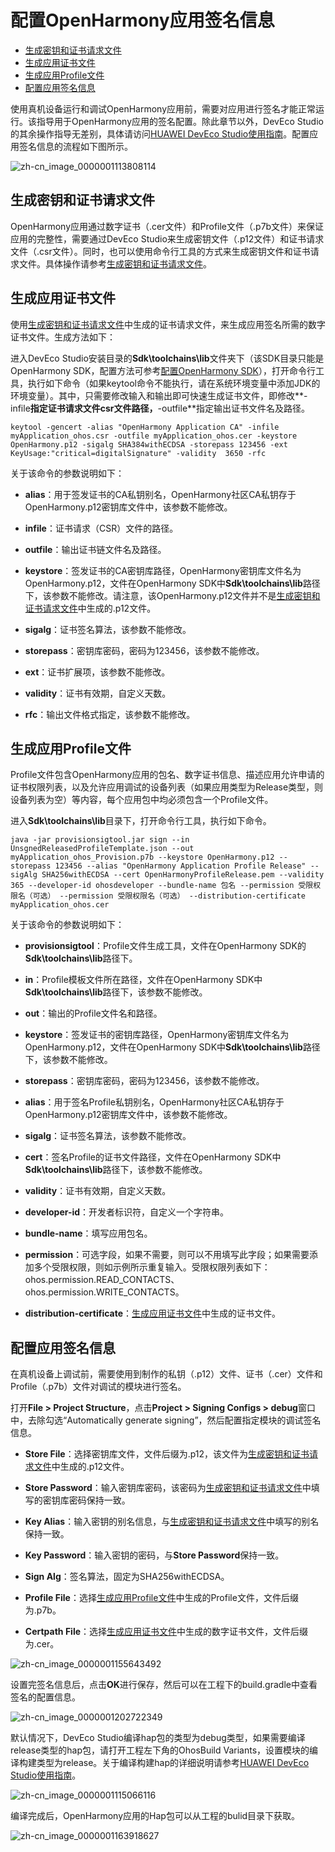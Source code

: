 # 配置OpenHarmony应用签名信息

- [生成密钥和证书请求文件](#生成密钥和证书请求文件)
- [生成应用证书文件](#生成应用证书文件)
- [生成应用Profile文件](#生成应用Profile文件)
- [配置应用签名信息](#配置应用签名信息)

使用真机设备运行和调试OpenHarmony应用前，需要对应用进行签名才能正常运行。该指导用于OpenHarmony应用的签名配置。除此章节以外，DevEco Studio的其余操作指导无差别，具体请访问[HUAWEI DevEco Studio使用指南](https://developer.harmonyos.com/cn/docs/documentation/doc-guides/tools_overview-0000001053582387)。配置应用签名信息的流程如下图所示。


![zh-cn_image_0000001113808114](figures/zh-cn_image_0000001113808114.png)


## 生成密钥和证书请求文件

OpenHarmony应用通过数字证书（.cer文件）和Profile文件（.p7b文件）来保证应用的完整性，需要通过DevEco Studio来生成密钥文件（.p12文件）和证书请求文件（.csr文件）。同时，也可以使用命令行工具的方式来生成密钥文件和证书请求文件。具体操作请参考[生成密钥和证书请求文件](https://developer.harmonyos.com/cn/docs/documentation/doc-guides/publish_app-0000001053223745#section9752152162813)。


## 生成应用证书文件

使用[生成密钥和证书请求文件](#生成密钥和证书请求文件)中生成的证书请求文件，来生成应用签名所需的数字证书文件。生成方法如下：

进入DevEco Studio安装目录的**Sdk\toolchains\lib**文件夹下（该SDK目录只能是OpenHarmony SDK，配置方法可参考[配置OpenHarmony SDK](../quick-start/configuring-openharmony-sdk.md)），打开命令行工具，执行如下命令（如果keytool命令不能执行，请在系统环境变量中添加JDK的环境变量）。其中，只需要修改输入和输出即可快速生成证书文件，即修改**-infile**指定证书请求文件csr文件路径，**-outfile**指定输出证书文件名及路径。

```
keytool -gencert -alias "OpenHarmony Application CA" -infile myApplication_ohos.csr -outfile myApplication_ohos.cer -keystore OpenHarmony.p12 -sigalg SHA384withECDSA -storepass 123456 -ext KeyUsage:"critical=digitalSignature" -validity  3650 -rfc
```

关于该命令的参数说明如下：

- **alias**：用于签发证书的CA私钥别名，OpenHarmony社区CA私钥存于OpenHarmony.p12密钥库文件中，该参数不能修改。

- **infile**：证书请求（CSR）文件的路径。

- **outfile**：输出证书链文件名及路径。

- **keystore**：签发证书的CA密钥库路径，OpenHarmony密钥库文件名为OpenHarmony.p12，文件在OpenHarmony SDK中**Sdk\toolchains\lib**路径下，该参数不能修改。请注意，该OpenHarmony.p12文件并不是[生成密钥和证书请求文件](#生成密钥和证书请求文件)中生成的.p12文件。

- **sigalg**：证书签名算法，该参数不能修改。

- **storepass**：密钥库密码，密码为123456，该参数不能修改。

- **ext**：证书扩展项，该参数不能修改。

- **validity**：证书有效期，自定义天数。

- **rfc**：输出文件格式指定，该参数不能修改。


## 生成应用Profile文件

Profile文件包含OpenHarmony应用的包名、数字证书信息、描述应用允许申请的证书权限列表，以及允许应用调试的设备列表（如果应用类型为Release类型，则设备列表为空）等内容，每个应用包中均必须包含一个Profile文件。

进入**Sdk\toolchains\lib**目录下，打开命令行工具，执行如下命令。

```
java -jar provisionsigtool.jar sign --in UnsgnedReleasedProfileTemplate.json --out myApplication_ohos_Provision.p7b --keystore OpenHarmony.p12 --storepass 123456 --alias "OpenHarmony Application Profile Release" --sigAlg SHA256withECDSA --cert OpenHarmonyProfileRelease.pem --validity 365 --developer-id ohosdeveloper --bundle-name 包名 --permission 受限权限名（可选） --permission 受限权限名（可选） --distribution-certificate myApplication_ohos.cer
```

关于该命令的参数说明如下：

- **provisionsigtool**：Profile文件生成工具，文件在OpenHarmony SDK的**Sdk\toolchains\lib**路径下。

- **in**：Profile模板文件所在路径，文件在OpenHarmony SDK中**Sdk\toolchains\lib**路径下，该参数不能修改。

- **out**：输出的Profile文件名和路径。

- **keystore**：签发证书的密钥库路径，OpenHarmony密钥库文件名为OpenHarmony.p12，文件在OpenHarmony SDK中**Sdk\toolchains\lib**路径下，该参数不能修改。

- **storepass**：密钥库密码，密码为123456，该参数不能修改。

- **alias**：用于签名Profile私钥别名，OpenHarmony社区CA私钥存于OpenHarmony.p12密钥库文件中，该参数不能修改。

- **sigalg**：证书签名算法，该参数不能修改。

- **cert**：签名Profile的证书文件路径，文件在OpenHarmony SDK中**Sdk\toolchains\lib**路径下，该参数不能修改。

- **validity**：证书有效期，自定义天数。

- **developer-id**：开发者标识符，自定义一个字符串。

- **bundle-name**：填写应用包名。

- **permission**：可选字段，如果不需要，则可以不用填写此字段；如果需要添加多个受限权限，则如示例所示重复输入。受限权限列表如下：ohos.permission.READ_CONTACTS、ohos.permission.WRITE_CONTACTS。

- **distribution-certificate**：[生成应用证书文件](#生成应用证书文件)中生成的证书文件。


## 配置应用签名信息

在真机设备上调试前，需要使用到制作的私钥（.p12）文件、证书（.cer）文件和Profile（.p7b）文件对调试的模块进行签名。

打开**File &gt; Project Structure**，点击**Project &gt; Signing Configs &gt; debug**窗口中，去除勾选“Automatically generate signing”，然后配置指定模块的调试签名信息。
- **Store File**：选择密钥库文件，文件后缀为.p12，该文件为[生成密钥和证书请求文件](#生成密钥和证书请求文件)中生成的.p12文件。

- **Store Password**：输入密钥库密码，该密码为[生成密钥和证书请求文件](#生成密钥和证书请求文件)中填写的密钥库密码保持一致。

- **Key Alias**：输入密钥的别名信息，与[生成密钥和证书请求文件](#生成密钥和证书请求文件)中填写的别名保持一致。

- **Key Password**：输入密钥的密码，与**Store Password**保持一致。

- **Sign Alg**：签名算法，固定为SHA256withECDSA。

- **Profile File**：选择[生成应用Profile文件](#生成应用profile文件)中生成的Profile文件，文件后缀为.p7b。

- **Certpath File**：选择[生成应用证书文件](#生成应用证书文件)中生成的数字证书文件，文件后缀为.cer。

![zh-cn_image_0000001155643492](figures/zh-cn_image_0000001155643492.png)

设置完签名信息后，点击**OK**进行保存，然后可以在工程下的build.gradle中查看签名的配置信息。

![zh-cn_image_0000001202722349](figures/zh-cn_image_0000001202722349.png)

默认情况下，DevEco Studio编译hap包的类型为debug类型，如果需要编译release类型的hap包，请打开工程左下角的OhosBuild Variants，设置模块的编译构建类型为release。关于编译构建hap的详细说明请参考[HUAWEI DevEco Studio使用指南](https://developer.harmonyos.com/cn/docs/documentation/doc-guides/build_hap-0000001053342418)。

![zh-cn_image_0000001115066116](figures/zh-cn_image_0000001115066116.png)

编译完成后，OpenHarmony应用的Hap包可以从工程的bulid目录下获取。

![zh-cn_image_0000001163918627](figures/zh-cn_image_0000001163918627.png)
